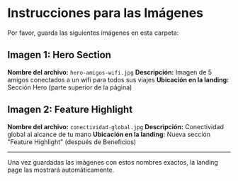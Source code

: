 # Instrucciones para las Imágenes

Por favor, guarda las siguientes imágenes en esta carpeta:

## Imagen 1: Hero Section
**Nombre del archivo:** `hero-amigos-wifi.jpg`
**Descripción:** Imagen de 5 amigos conectados a un wifi para todos sus viajes
**Ubicación en la landing:** Sección Hero (parte superior de la página)

## Imagen 2: Feature Highlight
**Nombre del archivo:** `conectividad-global.jpg`
**Descripción:** Conectividad global al alcance de tu mano
**Ubicación en la landing:** Nueva sección "Feature Highlight" (después de Beneficios)

---

Una vez guardadas las imágenes con estos nombres exactos, la landing page las mostrará automáticamente.
